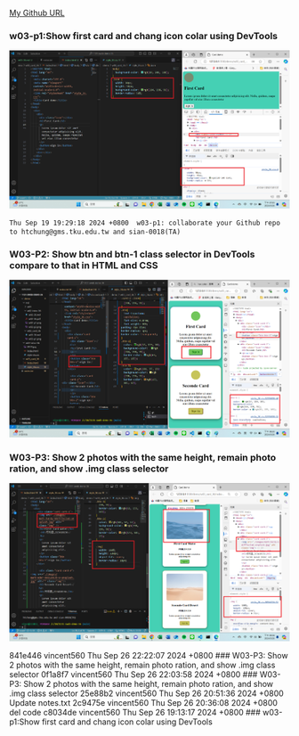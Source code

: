 [My Github URL](https://github.com/vincent560/1131-sweb-demo-36.git)

### w03-p1:Show first card and chang icon colar using DevTools


![](w03-p1.png)
```
Thu Sep 19 19:29:18 2024 +0800  w03-p1: collaborate your Github repo to htchung@gms.tku.edu.tw and sian-0018(TA)
```
### W03-P2: Show btn and btn-1 class selector in DevTools compare to that in HTML and CSS

![](./w03-p2.png)


### W03-P3: Show 2 photos with the same height, remain photo ration, and show .img class selector

![](w03-p3.png)



841e446 vincent560      Thu Sep 26 22:22:07 2024 +0800  ### W03-P3: Show 2 photos with the same height, remain photo ration, and show .img class selector
0f1a8f7 vincent560      Thu Sep 26 22:03:58 2024 +0800  ### W03-P3: Show 2 photos with the same height, remain photo ration, and show .img class selector
25e88b2 vincent560      Thu Sep 26 20:51:36 2024 +0800  Update notes.txt
2c9475e vincent560      Thu Sep 26 20:36:08 2024 +0800  del code
c8034de vincent560      Thu Sep 26 19:13:17 2024 +0800  ### w03-p1:Show first card and chang icon colar using DevTools